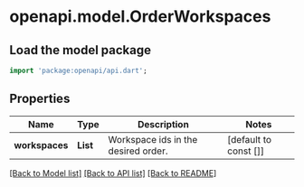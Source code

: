 # openapi.model.OrderWorkspaces

## Load the model package
```dart
import 'package:openapi/api.dart';
```

## Properties
Name | Type | Description | Notes
------------ | ------------- | ------------- | -------------
**workspaces** | **List<int>** | Workspace ids in the desired order. | [default to const []]

[[Back to Model list]](../README.md#documentation-for-models) [[Back to API list]](../README.md#documentation-for-api-endpoints) [[Back to README]](../README.md)


